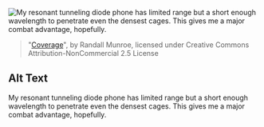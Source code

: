 ![My resonant tunneling diode phone has limited range but a short enough wavelength to penetrate even the densest cages. This gives me a major combat advantage, hopefully.](https://imgs.xkcd.com/comics/coverage.png)
> "[Coverage](https://xkcd.com/1142/)", by Randall Munroe, licensed under Creative Commons Attribution-NonCommercial 2.5 License

## Alt Text
My resonant tunneling diode phone has limited range but a short enough wavelength to penetrate even the densest cages. This gives me a major combat advantage, hopefully.
